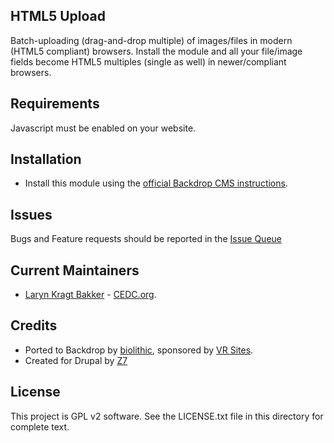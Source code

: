 HTML5 Upload
---------------------

Batch-uploading (drag-and-drop multiple) of images/files in modern (HTML5 compliant) browsers. Install the module and all your file/image fields become HTML5 multiples (single as well) in newer/compliant browsers.

Requirements
------------

Javascript must be enabled on your website.

Installation
------------

- Install this module using the [official Backdrop CMS instructions](https://backdropcms.org/guide/modules).

Issues
------

Bugs and Feature requests should be reported in the [Issue Queue](https://github.com/backdrop-contrib/html5/issues)

Current Maintainers
-------------------

- [Laryn Kragt Bakker](https://github.com/laryn) - [CEDC.org](https://cedc.org).

Credits
-------

- Ported to Backdrop by [biolithic](https://github.com/biolithic), sponsored by [VR Sites](http://beta.vrsites.com).
- Created for Drupal by [Z7](https://www.drupal.org/user/1020466)


License
-------

This project is GPL v2 software. See the LICENSE.txt file in this directory for
complete text.
